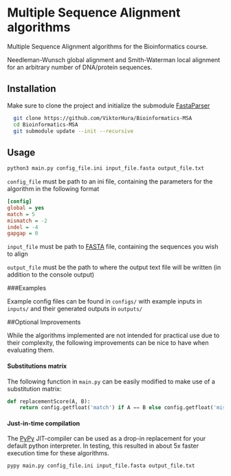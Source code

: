 
# Multiple Sequence Alignment algorithms

Multiple Sequence Alignment algorithms for the Bioinformatics course.

Needleman-Wunsch global alignment and Smith-Waterman local alignment for an arbitrary number of DNA/protein sequences.

## Installation

Make sure to clone the project and initialize the submodule [FastaParser](https://github.com/Kronopt/FastaParser)

```bash
  git clone https://github.com/ViktorHura/Bioinformatics-MSA
  cd Bioinformatics-MSA
  git submodule update --init --recursive
```
## Usage

```bash
python3 main.py config_file.ini input_file.fasta output_file.txt
```

`config_file` must be path to an ini file, containing the parameters for the algorithm in the following format

```ini
[config]
global = yes
match = 5
mismatch = -2
indel = -4
gapgap = 0
```

`input_file` must be path to [FASTA](https://en.wikipedia.org/wiki/FASTA_format) file, containing the sequences you wish to align

`output_file` must be the path to where the output text file will be written (in addition to the console output)

###Examples

Example config files can be found in `configs/` with example inputs in `inputs/` and their generated outputs in `outputs/`

##Optional Improvements

While the algorithms implemented are not intended for practical use due to their complexity, the following improvements can be nice to have when evaluating them.
#### Substitutions matrix

The following function in `main.py` can be easily modified to make use of a substitution matrix:

```python
def replacementScore(A, B):
    return config.getfloat('match') if A == B else config.getfloat('mismatch')
```

#### Just-in-time compilation

The [PyPy](https://www.pypy.org/) JIT-compiler can be used as a drop-in replacement for your default python interpreter. In testing, this resulted in about 5x faster execution time for these algorithms.

```bash
pypy main.py config_file.ini input_file.fasta output_file.txt
```